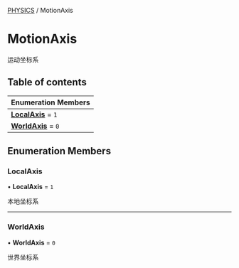 [PHYSICS](../groups/PHYSICS.PHYSICS.md) / MotionAxis

# MotionAxis <Badge type="tip" text="Enumeration" /> <Score text="MotionAxis" />

运动坐标系

## Table of contents

| Enumeration Members |
| :-----|
| **[LocalAxis](Gameplay.MotionAxis.md#localaxis)** = ``1`` <br> |
| **[WorldAxis](Gameplay.MotionAxis.md#worldaxis)** = ``0`` <br> |

## Enumeration Members

### LocalAxis <Score text="LocalAxis" /> 

• **LocalAxis** = ``1``

本地坐标系

___

### WorldAxis <Score text="WorldAxis" /> 

• **WorldAxis** = ``0``

世界坐标系
